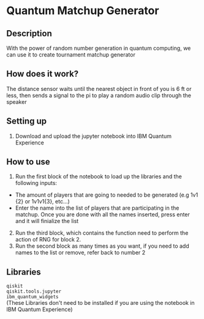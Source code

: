 # Quantum Matchup Generator
## Description
With the power of random number generation in quantum computing, we can use it to create tournament matchup generator
## How does it work?
The distance sensor waits until the nearest object in front of you is 6 ft or less, then sends a signal to the pi to play a random audio clip through the speaker
## Setting up
1. Download and upload the jupyter notebook into IBM Quantum Experience
## How to use
1. Run the first block of the notebook to load up the libraries and the following inputs:
  * The amount of players that are going to needed to be generated (e.g 1v1 {2} or 1v1v1{3}, etc...)
  * Enter the name into the list of players that are participating in the matchup. Once you are done with all the names inserted, press enter and it will finialize the list
2. Run the third block, which contains the function need to perform the action of RNG for block 2.
3. Run the second block as many times as you want, if you need to add names to the list or remove, refer back to number 2
## Libraries
 ``` qiskit ```<br>
 ``` qiskit.tools.jupyter ```<br>
 ``` ibm_quantum_widgets ```
<br>(These Libraries don't need to be installed if you are using the notebook in IBM Quantum Experience)
